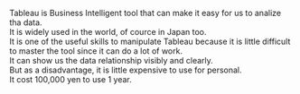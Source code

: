 Tableau is Business Intelligent tool that can make it easy for us to analize tha data.  
It is widely used in the world, of cource in Japan too.  
It is one of the useful skills to manipulate Tableau because it is little difficult to master the tool since it can do a lot of work.  
It can show us the data relationship visibly and clearly.  
But as a disadvantage, it is little expensive to use for personal.  
It cost 100,000 yen to use 1 year.
